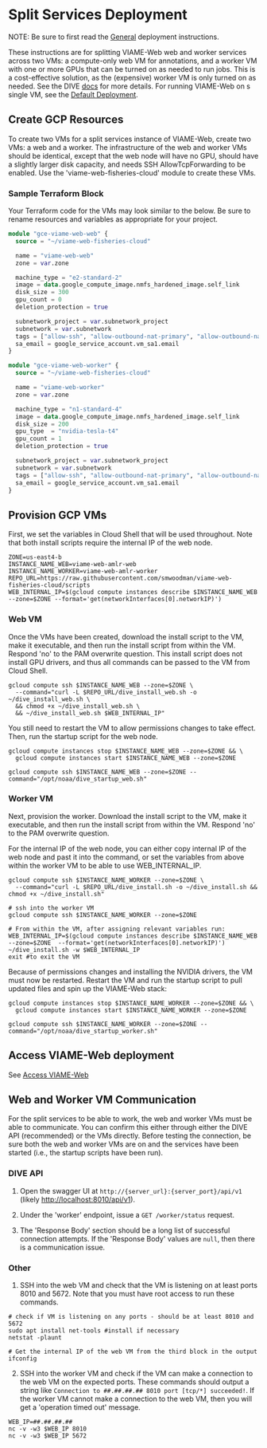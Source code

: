 # Split Services Deployment

NOTE: Be sure to first read the [General](deployment-general.md) deployment instructions.

These instructions are for splitting VIAME-Web web and worker services across two VMs: a compute-only web VM for annotations, and a worker VM with one or more GPUs that can be turned on as needed to run jobs. This is a cost-effective solution, as the (expensive) worker VM is only turned on as needed. See the DIVE [docs](https://kitware.github.io/dive/Deployment-Docker-Compose/#splitting-services) for more details. For running VIAME-Web on s single VM, see the [Default Deployment](deployment-default.md).

## Create GCP Resources

To create two VMs for a split services instance of VIAME-Web, create two VMs: a web and a worker. The infrastructure of the web and worker VMs should be identical, except that the web node will have no GPU, should have a slightly larger disk capacity, and needs SSH AllowTcpForwarding to be enabled. Use the 'viame-web-fisheries-cloud' module to create these VMs. 

### Sample Terraform Block

Your Terraform code for the VMs may look similar to the below. Be sure to rename resources and variables as appropriate for your project.

```terraform
module "gce-viame-web-web" {
  source = "~/viame-web-fisheries-cloud"

  name = "viame-web-web"
  zone = var.zone

  machine_type = "e2-standard-2"
  image = data.google_compute_image.nmfs_hardened_image.self_link
  disk_size = 300
  gpu_count = 0
  deletion_protection = true

  subnetwork_project = var.subnetwork_project
  subnetwork = var.subnetwork
  tags = ["allow-ssh", "allow-outbound-nat-primary", "allow-outbound-nat-secondary", "viame-tag"]
  sa_email = google_service_account.vm_sa1.email
}

module "gce-viame-web-worker" {
  source = "~/viame-web-fisheries-cloud"

  name = "viame-web-worker"
  zone = var.zone

  machine_type = "n1-standard-4"
  image = data.google_compute_image.nmfs_hardened_image.self_link
  disk_size = 200
  gpu_type  = "nvidia-tesla-t4"
  gpu_count = 1
  deletion_protection = true

  subnetwork_project = var.subnetwork_project
  subnetwork = var.subnetwork
  tags = ["allow-ssh", "allow-outbound-nat-primary", "allow-outbound-nat-secondary", "viame-tag"]
  sa_email = google_service_account.vm_sa1.email
}
```

## Provision GCP VMs

First, we set the variables in Cloud Shell that will be used throughout. Note that both install scripts require the internal IP of the web node.

```shell
ZONE=us-east4-b
INSTANCE_NAME_WEB=viame-web-amlr-web
INSTANCE_NAME_WORKER=viame-web-amlr-worker
REPO_URL=https://raw.githubusercontent.com/smwoodman/viame-web-fisheries-cloud/scripts
WEB_INTERNAL_IP=$(gcloud compute instances describe $INSTANCE_NAME_WEB --zone=$ZONE --format='get(networkInterfaces[0].networkIP)')
```

### Web VM

Once the VMs have been created, download the install script to the VM, make it executable, and then run the install script from within the VM. Respond 'no' to the PAM overwrite question. This install script does not install GPU drivers, and thus all commands can be passed to the VM from Cloud Shell.

```shell
gcloud compute ssh $INSTANCE_NAME_WEB --zone=$ZONE \
  --command="curl -L $REPO_URL/dive_install_web.sh -o ~/dive_install_web.sh \
  && chmod +x ~/dive_install_web.sh \
  && ~/dive_install_web.sh $WEB_INTERNAL_IP"
```

You still need to restart the VM to allow permissions changes to take effect. Then, run the startup script for the web node.

```shell
gcloud compute instances stop $INSTANCE_NAME_WEB --zone=$ZONE && \
  gcloud compute instances start $INSTANCE_NAME_WEB --zone=$ZONE

gcloud compute ssh $INSTANCE_NAME_WEB --zone=$ZONE --command="/opt/noaa/dive_startup_web.sh"
```

### Worker VM

Next, provision the worker. Download the install script to the VM, make it executable, and then run the install script from within the VM. Respond 'no' to the PAM overwrite question.

For the internal IP of the web node, you can either copy internal IP of the web node and past it into the command, or set the variables from above within the worker VM to be able to use WEB_INTERNAL_IP.

```shell
gcloud compute ssh $INSTANCE_NAME_WORKER --zone=$ZONE \
  --command="curl -L $REPO_URL/dive_install.sh -o ~/dive_install.sh && chmod +x ~/dive_install.sh"

# ssh into the worker VM
gcloud compute ssh $INSTANCE_NAME_WORKER --zone=$ZONE 

# From within the VM, after assigning relevant variables run:
WEB_INTERNAL_IP=$(gcloud compute instances describe $INSTANCE_NAME_WEB --zone=$ZONE  --format='get(networkInterfaces[0].networkIP)')
~/dive_install.sh -w $WEB_INTERNAL_IP
exit #to exit the VM
```

Because of permissions changes and installing the NVIDIA drivers, the VM must now be restarted. Restart the VM and run the startup script to pull updated files and spin up the VIAME-Web stack:

```shell
gcloud compute instances stop $INSTANCE_NAME_WORKER --zone=$ZONE && \
  gcloud compute instances start $INSTANCE_NAME_WORKER --zone=$ZONE

gcloud compute ssh $INSTANCE_NAME_WORKER --zone=$ZONE --command="/opt/noaa/dive_startup_worker.sh"
```

## Access VIAME-Web deployment

See [Access VIAME-Web](deployment-access.md)

## Web and Worker VM Communication

For the split services to be able to work, the web and worker VMs must be able to communicate. You can confirm this either through either the DIVE API (recommended) or the VMs directly. Before testing the connection, be sure both the web and worker VMs are on and the services have been started (i.e., the startup scripts have been run). 

### DIVE API

1) Open the swagger UI at `http://{server_url}:{server_port}/api/v1` (likely <http://localhost:8010/api/v1>).

2) Under the 'worker' endpoint, issue a `GET /worker/status` request. 

3) The 'Response Body' section should be a long list of successful connection attempts. If the 'Response Body' values are `null`, then there is a communication issue.

### Other

1) SSH into the web VM and check that the VM is listening on at least ports 8010 and 5672. Note that you must have root access to run these commands.

```shell
# check if VM is listening on any ports - should be at least 8010 and 5672 
sudo apt install net-tools #install if necessary 
netstat -plaunt

# Get the internal IP of the web VM from the third block in the output
ifconfig
```

2) SSH into the worker VM and check if the VM can make a connection to the web VM on the expected ports. These commands should output a string like `Connection to ##.##.##.## 8010 port [tcp/*] succeeded!`. If the worker VM cannot make a connection to the web VM, then you will get a 'operation timed out' message.

```shell
WEB_IP=##.##.##.##
nc -v -w3 $WEB_IP 8010
nc -v -w3 $WEB_IP 5672

```
